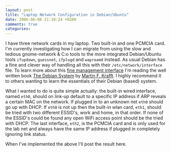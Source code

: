 ```yaml
---
layout: post
title: "Laptop Network Configuration in Debian/Ubuntu"
date: 2006-06-06 21:10:24 +0200
comments: true
categories: 
---
```


I have three network cards in my laptop.  Two built-in and one PCMCIA
card.  I'm currently investigating how I can migrate from using the slow
and tedious gnome-network & C:o tools to the more integrated
Debian/Ubuntu tools `ifupdown`, `guessnet`, `ifplugd` and `waproamd`
instead.  As usual Debian has a fine and clever way of handling all this
with their `/etc/network/interface` file.  To learn more about this
[fine management interface][1] I'm reading the well written book
[The Debian System][2] by [Martin F. Krafft][3].  I highly recommend it
to others wanting to learn the essentials of their Debian (based)
system.

What I wanted to do is quite simple actually: the built-in wired
interface, named `eth0`, should on link-up default to a specific IP
address if ARP reveals a certain MAC on the network.  If plugged in to
an unknown net `eth0` should go up with DHCP.  If `eth0` is not up then
the built-in wlan card, `eth1`, should be tried with two different
ESSID's, work and home, in that order.  If none of the ESSID's could be
found any open WiFi access point should be the tried with DHCP.  The
last interface, `eth2`, is the PCMCIA card and is only used for the lab
net and always have the same IP address if plugged in completely
ignoring link status.

When I've implemented the above I'll post the result here.


[1]: http://www.debian.org/doc/manuals/reference/ch-gateway.en.html
[2]: http://debiansystem.info/
[3]: http://madduck.net/blog/


